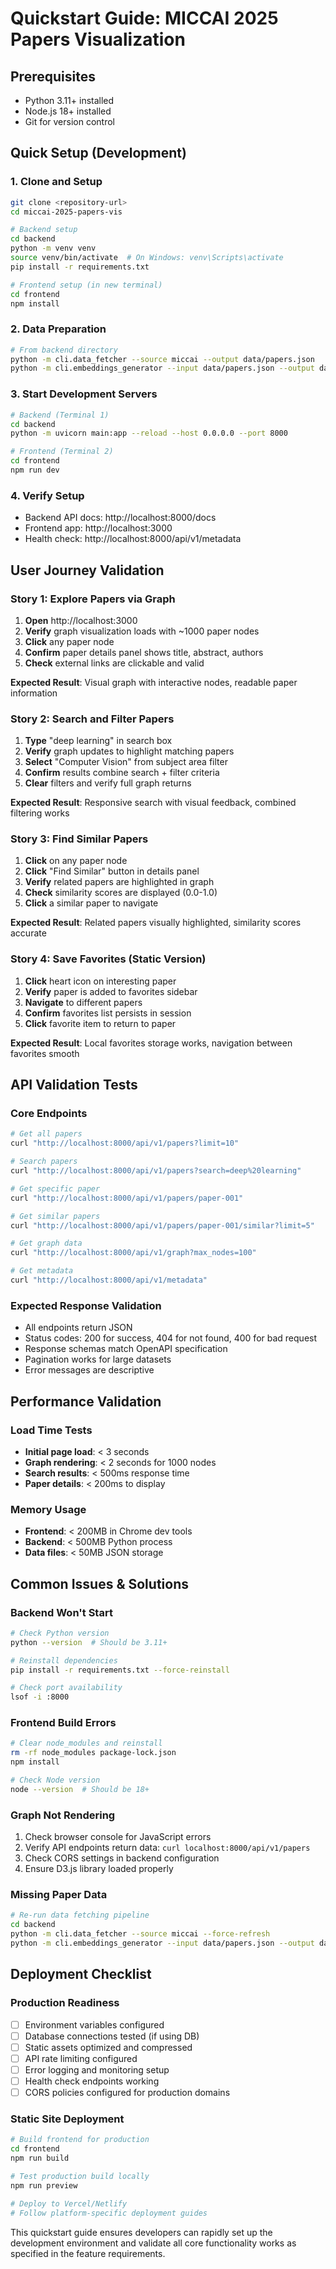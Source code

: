 # Quickstart Guide: MICCAI 2025 Papers Visualization

## Prerequisites
- Python 3.11+ installed
- Node.js 18+ installed
- Git for version control

## Quick Setup (Development)

### 1. Clone and Setup
```bash
git clone <repository-url>
cd miccai-2025-papers-vis

# Backend setup
cd backend
python -m venv venv
source venv/bin/activate  # On Windows: venv\Scripts\activate
pip install -r requirements.txt

# Frontend setup (in new terminal)
cd frontend
npm install
```

### 2. Data Preparation
```bash
# From backend directory
python -m cli.data_fetcher --source miccai --output data/papers.json
python -m cli.embeddings_generator --input data/papers.json --output data/papers_with_embeddings.json
```

### 3. Start Development Servers
```bash
# Backend (Terminal 1)
cd backend
python -m uvicorn main:app --reload --host 0.0.0.0 --port 8000

# Frontend (Terminal 2) 
cd frontend
npm run dev
```

### 4. Verify Setup
- Backend API docs: http://localhost:8000/docs
- Frontend app: http://localhost:3000
- Health check: http://localhost:8000/api/v1/metadata

## User Journey Validation

### Story 1: Explore Papers via Graph
1. **Open** http://localhost:3000
2. **Verify** graph visualization loads with ~1000 paper nodes
3. **Click** any paper node
4. **Confirm** paper details panel shows title, abstract, authors
5. **Check** external links are clickable and valid

**Expected Result**: Visual graph with interactive nodes, readable paper information

### Story 2: Search and Filter Papers
1. **Type** "deep learning" in search box
2. **Verify** graph updates to highlight matching papers
3. **Select** "Computer Vision" from subject area filter
4. **Confirm** results combine search + filter criteria
5. **Clear** filters and verify full graph returns

**Expected Result**: Responsive search with visual feedback, combined filtering works

### Story 3: Find Similar Papers
1. **Click** on any paper node
2. **Click** "Find Similar" button in details panel
3. **Verify** related papers are highlighted in graph
4. **Check** similarity scores are displayed (0.0-1.0)
5. **Click** a similar paper to navigate

**Expected Result**: Related papers visually highlighted, similarity scores accurate

### Story 4: Save Favorites (Static Version)
1. **Click** heart icon on interesting paper
2. **Verify** paper is added to favorites sidebar
3. **Navigate** to different papers
4. **Confirm** favorites list persists in session
5. **Click** favorite item to return to paper

**Expected Result**: Local favorites storage works, navigation between favorites smooth

## API Validation Tests

### Core Endpoints
```bash
# Get all papers
curl "http://localhost:8000/api/v1/papers?limit=10"

# Search papers
curl "http://localhost:8000/api/v1/papers?search=deep%20learning"

# Get specific paper
curl "http://localhost:8000/api/v1/papers/paper-001"

# Get similar papers
curl "http://localhost:8000/api/v1/papers/paper-001/similar?limit=5"

# Get graph data
curl "http://localhost:8000/api/v1/graph?max_nodes=100"

# Get metadata
curl "http://localhost:8000/api/v1/metadata"
```

### Expected Response Validation
- All endpoints return JSON
- Status codes: 200 for success, 404 for not found, 400 for bad request
- Response schemas match OpenAPI specification
- Pagination works for large datasets
- Error messages are descriptive

## Performance Validation

### Load Time Tests
- **Initial page load**: < 3 seconds
- **Graph rendering**: < 2 seconds for 1000 nodes
- **Search results**: < 500ms response time
- **Paper details**: < 200ms to display

### Memory Usage
- **Frontend**: < 200MB in Chrome dev tools
- **Backend**: < 500MB Python process
- **Data files**: < 50MB JSON storage

## Common Issues & Solutions

### Backend Won't Start
```bash
# Check Python version
python --version  # Should be 3.11+

# Reinstall dependencies
pip install -r requirements.txt --force-reinstall

# Check port availability
lsof -i :8000
```

### Frontend Build Errors
```bash
# Clear node_modules and reinstall
rm -rf node_modules package-lock.json
npm install

# Check Node version
node --version  # Should be 18+
```

### Graph Not Rendering
1. Check browser console for JavaScript errors
2. Verify API endpoints return data: `curl localhost:8000/api/v1/papers`
3. Check CORS settings in backend configuration
4. Ensure D3.js library loaded properly

### Missing Paper Data
```bash
# Re-run data fetching pipeline
cd backend
python -m cli.data_fetcher --source miccai --force-refresh
python -m cli.embeddings_generator --input data/papers.json --output data/papers_with_embeddings.json --force-rebuild
```

## Deployment Checklist

### Production Readiness
- [ ] Environment variables configured
- [ ] Database connections tested (if using DB)
- [ ] Static assets optimized and compressed
- [ ] API rate limiting configured
- [ ] Error logging and monitoring setup
- [ ] Health check endpoints working
- [ ] CORS policies configured for production domains

### Static Site Deployment
```bash
# Build frontend for production
cd frontend
npm run build

# Test production build locally
npm run preview

# Deploy to Vercel/Netlify
# Follow platform-specific deployment guides
```

This quickstart guide ensures developers can rapidly set up the development environment and validate all core functionality works as specified in the feature requirements.
